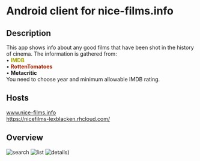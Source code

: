 # Android client for nice-films.info

## Description  
This app shows info about any good films that have been shot in the history of cinema.
The information is gathered from:  
        • <b><font color="#A3A300">IMDB</font></b>  
        • <b><font color="#A32100">RottenTomatoes</font></b>  
        • <b>Metacritic</b>  
        You need to choose year and minimum allowable IMDB rating. 
## Hosts  
www.nice-films.info  
https://nicefilms-lexblacken.rhcloud.com/  
## Overview
![search](https://cloud.githubusercontent.com/assets/13981035/10711429/9e9ec9a0-7a83-11e5-84c2-fd1a960af42d.jpg)
![list](https://cloud.githubusercontent.com/assets/13981035/10711430/9ea19f9a-7a83-11e5-943b-86c730856541.jpg)
![details](https://cloud.githubusercontent.com/assets/13981035/10711431/9f1366ca-7a83-11e5-9298-46b371932e89.jpg))
